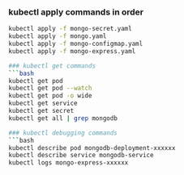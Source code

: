 ### kubectl apply commands in order

```bash
kubectl apply -f mongo-secret.yaml
kubectl apply -f mongo.yaml
kubectl apply -f mongo-configmap.yaml 
kubectl apply -f mongo-express.yaml

### kubectl get commands
```bash
kubectl get pod
kubectl get pod --watch
kubectl get pod -o wide
kubectl get service
kubectl get secret
kubectl get all | grep mongodb

### kubectl debugging commands
```bash
kubectl describe pod mongodb-deployment-xxxxxx
kubectl describe service mongodb-service
kubectl logs mongo-express-xxxxxx

